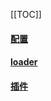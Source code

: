 [[TOC]]

#### [配置](/blog/webpack/config.md)
#### [loader](/blog/webpack/loader.md)
#### [插件](/blog/webpack/plugin.md)